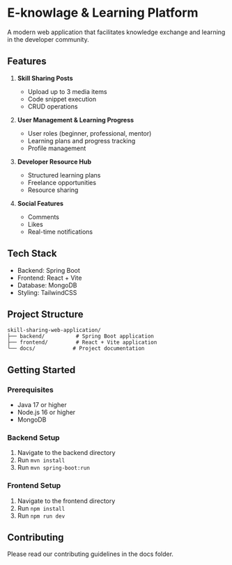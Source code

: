 # E-knowlage & Learning Platform

A modern web application that facilitates knowledge exchange and learning in the developer community.

## Features

1. **Skill Sharing Posts**
   - Upload up to 3 media items
   - Code snippet execution
   - CRUD operations

2. **User Management & Learning Progress**
   - User roles (beginner, professional, mentor)
   - Learning plans and progress tracking
   - Profile management

3. **Developer Resource Hub**
   - Structured learning plans
   - Freelance opportunities
   - Resource sharing

4. **Social Features**
   - Comments
   - Likes
   - Real-time notifications

## Tech Stack

- Backend: Spring Boot
- Frontend: React + Vite
- Database: MongoDB
- Styling: TailwindCSS

## Project Structure

```
skill-sharing-web-application/
├── backend/          # Spring Boot application
├── frontend/         # React + Vite application
└── docs/            # Project documentation
```

## Getting Started

### Prerequisites

- Java 17 or higher
- Node.js 16 or higher
- MongoDB

### Backend Setup

1. Navigate to the backend directory
2. Run `mvn install`
3. Run `mvn spring-boot:run`

### Frontend Setup

1. Navigate to the frontend directory
2. Run `npm install`
3. Run `npm run dev`

## Contributing

Please read our contributing guidelines in the docs folder.
